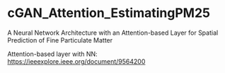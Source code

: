 # cGAN_Attention_EstimatingPM25

A Neural Network Architecture with an Attention-based Layer for Spatial Prediction of Fine Particulate Matter

Attention-based layer with NN: https://ieeexplore.ieee.org/document/9564200
